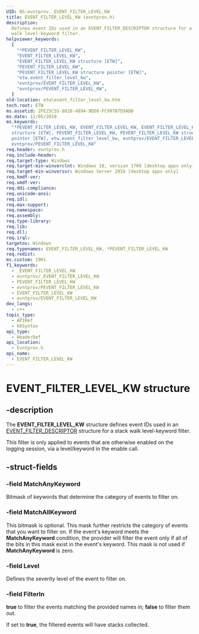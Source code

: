 ```yaml
---
UID: NS:evntprov._EVENT_FILTER_LEVEL_KW
title: EVENT_FILTER_LEVEL_KW (evntprov.h)
description:
  Defines event IDs used in an EVENT_FILTER_DESCRIPTOR structure for a stack
  walk level-keyword filter.
helpviewer_keywords:
  [
    "*PEVENT_FILTER_LEVEL_KW",
    "EVENT_FILTER_LEVEL_KW",
    "EVENT_FILTER_LEVEL_KW structure [ETW]",
    "PEVENT_FILTER_LEVEL_KW",
    "PEVENT_FILTER_LEVEL_KW structure pointer [ETW]",
    "etw.event_filter_level_kw",
    "evntprov/EVENT_FILTER_LEVEL_KW",
    "evntprov/PEVENT_FILTER_LEVEL_KW",
  ]
old-location: etw\event_filter_level_kw.htm
tech.root: ETW
ms.assetid: 2FE25C55-8028-4894-9DD8-FC997B7D9ADB
ms.date: 12/05/2018
ms.keywords:
  "*PEVENT_FILTER_LEVEL_KW, EVENT_FILTER_LEVEL_KW, EVENT_FILTER_LEVEL_KW
  structure [ETW], PEVENT_FILTER_LEVEL_KW, PEVENT_FILTER_LEVEL_KW structure
  pointer [ETW], etw.event_filter_level_kw, evntprov/EVENT_FILTER_LEVEL_KW,
  evntprov/PEVENT_FILTER_LEVEL_KW"
req.header: evntprov.h
req.include-header:
req.target-type: Windows
req.target-min-winverclnt: Windows 10, version 1709 [desktop apps only]
req.target-min-winversvr: Windows Server 2016 [desktop apps only]
req.kmdf-ver:
req.umdf-ver:
req.ddi-compliance:
req.unicode-ansi:
req.idl:
req.max-support:
req.namespace:
req.assembly:
req.type-library:
req.lib:
req.dll:
req.irql:
targetos: Windows
req.typenames: EVENT_FILTER_LEVEL_KW, *PEVENT_FILTER_LEVEL_KW
req.redist:
ms.custom: 19H1
f1_keywords:
  - _EVENT_FILTER_LEVEL_KW
  - evntprov/_EVENT_FILTER_LEVEL_KW
  - PEVENT_FILTER_LEVEL_KW
  - evntprov/PEVENT_FILTER_LEVEL_KW
  - EVENT_FILTER_LEVEL_KW
  - evntprov/EVENT_FILTER_LEVEL_KW
dev_langs:
  - c++
topic_type:
  - APIRef
  - kbSyntax
api_type:
  - HeaderDef
api_location:
  - Evntprov.h
api_name:
  - EVENT_FILTER_LEVEL_KW
---
```


# EVENT_FILTER_LEVEL_KW structure

## -description

The **EVENT_FILTER_LEVEL_KW** structure defines event IDs used in an
[EVENT_FILTER_DESCRIPTOR](/windows/desktop/api/evntprov/ns-evntprov-event_filter_descriptor)
structure for a stack walk level-keyword filter.

This filter is only applied to events that are otherwise enabled on the logging
session, via a level/keyword in the enable call.

## -struct-fields

### -field MatchAnyKeyword

Bitmask of keywords that determine the category of events to filter on.

### -field MatchAllKeyword

This bitmask is optional. This mask further restricts the category of events
that you want to filter on. If the event's keyword meets the **MatchAnyKeyword**
condition, the provider will filter the event only if all of the bits in this
mask exist in the event's keyword. This mask is not used if **MatchAnyKeyword**
is zero.

### -field Level

Defines the severity level of the event to filter on.

### -field FilterIn

**true** to filter the events matching the provided names in; **false** to
filter them out.

If set to **true**, the filtered events will have stacks collected.
